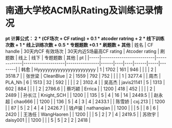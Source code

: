 # 南通大学校ACM队Rating及训练记录情况

**pt 计算公式： 2 * (CF场次 + CF rating) + 0.1 * atcoder ratring + 2 * 线下训练次数 + 1 * 线上训练次数 + 0.5 * 专题题数 +0.1 * 刷题数 + 其他**
| 姓名  | CF handle                | 30天内CF 有效场次 | 30天内近5场最高CF rating | Atcoder rating | 刷题数  | 线上 | 线下 | 专题题数 | 其他  | pt     |
|-----|--------------------------|-------------|--------------------|----------------|------|----|----|------|-----|--------|
| 韩愈  | Hyyyyyyyyyyyyyyyyyyyyyyy | 1           | 1702               | 161            | 946  |    |    |      | 2   | 3518.7 |
| 张世梁 | CleanBlue                | 2           | 1559               | 792            | 752  |    |    |      | 1   | 3277.4 |
| 周杰  | PLA\_Nh                  | 6           | 1513               | 32             | 592  |    |    |      | 2   | 3102.4 |
| 吴高杰 | javis21141               | 5           | 1313               | 602            | 884  |    |    |      | 2   | 2786.6 |
| 蔡巧颖 | Errica                   |             | 1200               | 418            | 452  |    |    |      | 2   | 2489   |
| 孙长江 | Knight\_SCH              |             | 1200               |                | 135  | 5  | 4  | 16   | 14  | 2449.5 |
| 赵永超 | chao666                  |             | 1200               |                | 136  | 5  | 4  | 3    | 4   | 2433.1 |
| 陈雪娇 | cxj.213                  |             | 1200               |                | 87   | 5  | 2  | 4    | 4   | 2426.7 |
| 钱卢骏 | nathanqian               |             | 1200               |                |      | 5  |    | 8    | 6   | 2420   |
| 王浩任 | WangHaoren               |             | 1200               |                |      | 5  | 2  | 7    | 4   | 2419.5 |
| 苏欣宇 | daisy001                 |             | 1200               |                |      | 5  | 5  | 2    | 2   | 2418   |
